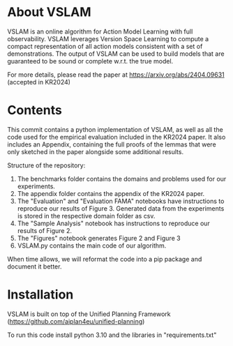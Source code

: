 # About VSLAM

VSLAM is an online algorithm for Action Model Learning with full observability. VSLAM leverages Version Space Learning to compute a compact representation of all action models consistent with a set of demonstrations. The output of VSLAM can be used to build models that are guaranteed to be sound or complete w.r.t. the true model.

For more details, please read the paper at <https://arxiv.org/abs/2404.09631> (accepted in KR2024) 

# Contents

This commit contains a python implementation of VSLAM, as well as all the code used for the empirical evaluation included in the KR2024 paper. It also includes an Appendix, containing the full proofs of the lemmas that were only sketched in the paper alongside some additional results.  

Structure of the repository:
1. The benchmarks folder contains the domains and problems used for our experiments.
2. The appendix folder contains the appendix of the KR2024 paper.
3. The "Evaluation" and "Evaluation FAMA" notebooks have instructions to reproduce our results of Figure 3. 
   Generated data from the experiments is stored in the respective domain folder as csv.
4. The "Sample Analysis" notebook has instructions to reproduce our results of Figure 2.
5. The "Figures" notebook generates Figure 2 and Figure 3
6. VSLAM.py contains the main code of our algorithm.

When time allows, we will reformat the code into a pip package and document it better.

# Installation

VSLAM is built on top of the Unified Planning Framework (https://github.com/aiplan4eu/unified-planning)

To run this code install python 3.10 and the libraries in "requirements.txt"

